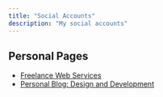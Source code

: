 ```yaml
---
title: "Social Accounts"
description: "My social accounts"
---
```


## Personal Pages
- [Freelance Web Services](https://webmeister.org)
- [Personal Blog: Design and Development](https://www.cbsofyalioglu.org)